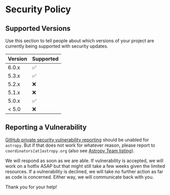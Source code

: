 # Security Policy

## Supported Versions

Use this section to tell people about which versions of your project are
currently being supported with security updates.

| Version | Supported          |
| ------- | ------------------ |
| 6.0.x   | :white_check_mark: |
| 5.3.x   | :white_check_mark: |
| 5.2.x   | :x:                |
| 5.1.x   | :x:                |
| 5.0.x   | :white_check_mark: |
| < 5.0   | :x:                |

## Reporting a Vulnerability

[GitHub private security vulnerability reporting](https://docs.github.com/en/code-security/security-advisories/guidance-on-reporting-and-writing/privately-reporting-a-security-vulnerability)
should be unabled for `astropy`. But if that does not work for whatever reason, please report to `coordinators[at]astropy.org` (also see [Astropy Team listing](https://www.astropy.org/team)).

We will respond as soon as we are able. If vulnerability is accepted, we will work on a hotfix ASAP but that might still take a few weeks given the limited resources.
If a vulnerability is declined, we will take no further action as far as code is concerned. Either way, we will communicate back with you.

Thank you for your help!
